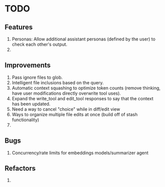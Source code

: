 # TODO

## Features

1. Personas: Allow additional assistant personas (defined by the user) to check each other's output.
2.

## Improvements

1. Pass ignore files to glob.
2. Intelligent file inclusions based on the query.
3. Automatic context squashing to optimize token counts (remove thinking, have user modifications directly overwrite tool uses).
4. Expand the write_tool and edit_tool responses to say that the context has been updated.
5. Need a way to cancel "choice" while in diff/edit view
6. Ways to organize multiple file edits at once (build off of stash functionality)
7.

## Bugs

1. Concurrency/rate limits for embeddings models/summarizer agent

## Refactors

1.
